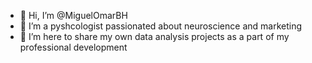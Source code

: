 - 👋 Hi, I’m @MiguelOmarBH
- 👀 I’m a pyshcologist passionated about neuroscience and marketing
- 🌱 I’m here to share my own data analysis projects as a part of my professional development

<!---
MiguelOmarBH/MiguelOmarBH is a ✨ special ✨ repository because its `README.md` (this file) appears on your GitHub profile.
You can click the Preview link to take a look at your changes.
--->
